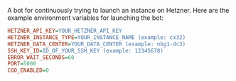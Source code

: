 A bot for continuously trying to launch an instance on Hetzner. Here are the example environment variables for launching the bot:

```ini
HETZNER_API_KEY=YOUR_HETZNER_API_KEY
HETZNER_INSTANCE_TYPE=YOUR_INSTANCE_NAME (example: cx32)
HETZNER_DATA_CENTER=YOUR_DATA_CENTER (example: nbg1-dc3)
SSH_KEY_ID=ID_OF_YOUR_SSH_KEY (example: 12345678)
ERROR_WAIT_SECONDS=60
PORT=5000
CGO_ENABLED=0
```
